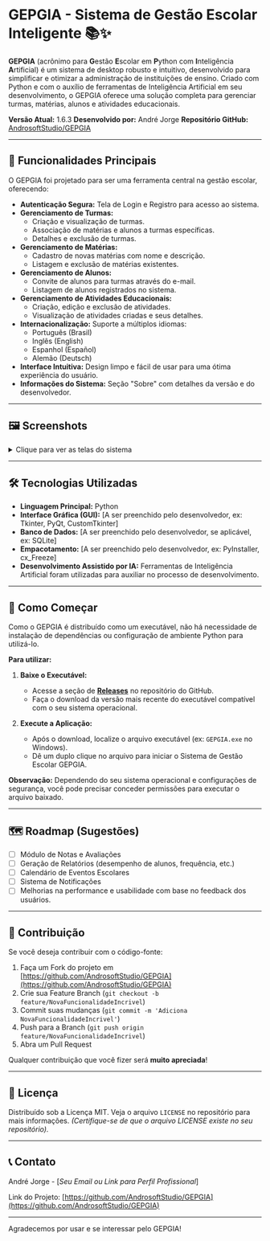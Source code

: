 # GEPGIA - Sistema de Gestão Escolar Inteligente 📚✨

**GEPGIA** (acrônimo para **G**estão **E**scolar em **P**ython com **I**nteligência **A**rtificial) é um sistema de desktop robusto e intuitivo, desenvolvido para simplificar e otimizar a administração de instituições de ensino. Criado com Python e com o auxílio de ferramentas de Inteligência Artificial em seu desenvolvimento, o GEPGIA oferece uma solução completa para gerenciar turmas, matérias, alunos e atividades educacionais.

**Versão Atual:** 1.6.3
**Desenvolvido por:** André Jorge
**Repositório GitHub:** [AndrosoftStudio/GEPGIA](https://github.com/AndrosoftStudio/GEPGIA)

---

## 🌟 Funcionalidades Principais

O GEPGIA foi projetado para ser uma ferramenta central na gestão escolar, oferecendo:

* **Autenticação Segura:** Tela de Login e Registro para acesso ao sistema.
* **Gerenciamento de Turmas:**
    * Criação e visualização de turmas.
    * Associação de matérias e alunos a turmas específicas.
    * Detalhes e exclusão de turmas.
* **Gerenciamento de Matérias:**
    * Cadastro de novas matérias com nome e descrição.
    * Listagem e exclusão de matérias existentes.
* **Gerenciamento de Alunos:**
    * Convite de alunos para turmas através do e-mail.
    * Listagem de alunos registrados no sistema.
* **Gerenciamento de Atividades Educacionais:**
    * Criação, edição e exclusão de atividades.
    * Visualização de atividades criadas e seus detalhes.
* **Internacionalização:** Suporte a múltiplos idiomas:
    * Português (Brasil)
    * Inglês (English)
    * Espanhol (Español)
    * Alemão (Deutsch)
* **Interface Intuitiva:** Design limpo e fácil de usar para uma ótima experiência do usuário.
* **Informações do Sistema:** Seção "Sobre" com detalhes da versão e do desenvolvedor.

---

## 🖼️ Screenshots

<details>
<summary>Clique para ver as telas do sistema</summary>

**1. Tela de Boas-vindas e Login:**
*Bem-vindo ao Sistema Escolar. Faça login ou registre-se para continuar.*
*(Corresponde a image_253f3c.png)*

**2. Gerenciamento de Turmas:**
*Crie novas turmas, visualize existentes, associe matérias e alunos.*
*(Corresponde a image_253c2e.png)*

**3. Gerenciamento de Matérias:**
*Adicione novas matérias com nome e descrição. Visualize e gerencie as matérias existentes.*
*(Corresponde a image_253c11.png)*

**4. Gerenciamento de Alunos:**
*Convide alunos para turmas e veja a lista de alunos registrados.*
*(Corresponde a image_253bf6.png)*

**5. Gerenciamento de Atividades:**
*Crie, edite e acompanhe as atividades educacionais.*
*(Corresponde a image_253bef.png)*

**6. Configurações de Idioma:**
*Selecione o idioma de preferência para a interface do sistema.*
*(Corresponde a image_253bb3.png)*

**7. Sobre o Sistema Escolar:**
*Informações sobre a versão da aplicação e o desenvolvedor.*
*(Corresponde a image_253f76.png)*

</details>

---

## 🛠️ Tecnologias Utilizadas

* **Linguagem Principal:** Python
* **Interface Gráfica (GUI):** [A ser preenchido pelo desenvolvedor, ex: Tkinter, PyQt, CustomTkinter]
* **Banco de Dados:** [A ser preenchido pelo desenvolvedor, se aplicável, ex: SQLite]
* **Empacotamento:** [A ser preenchido pelo desenvolvedor, ex: PyInstaller, cx_Freeze]
* **Desenvolvimento Assistido por IA:** Ferramentas de Inteligência Artificial foram utilizadas para auxiliar no processo de desenvolvimento.

---

## 🚀 Como Começar

Como o GEPGIA é distribuído como um executável, não há necessidade de instalação de dependências ou configuração de ambiente Python para utilizá-lo.

**Para utilizar:**

1.  **Baixe o Executável:**
    * Acesse a seção de [**Releases**](https://github.com/AndrosoftStudio/GEPGIA/releases) no repositório do GitHub.
    * Faça o download da versão mais recente do executável compatível com o seu sistema operacional.

2.  **Execute a Aplicação:**
    * Após o download, localize o arquivo executável (ex: `GEPGIA.exe` no Windows).
    * Dê um duplo clique no arquivo para iniciar o Sistema de Gestão Escolar GEPGIA.

**Observação:** Dependendo do seu sistema operacional e configurações de segurança, você pode precisar conceder permissões para executar o arquivo baixado.

---

## 🗺️ Roadmap (Sugestões)

* [ ] Módulo de Notas e Avaliações
* [ ] Geração de Relatórios (desempenho de alunos, frequência, etc.)
* [ ] Calendário de Eventos Escolares
* [ ] Sistema de Notificações
* [ ] Melhorias na performance e usabilidade com base no feedback dos usuários.

---

## 🤝 Contribuição

Se você deseja contribuir com o código-fonte:

1.  Faça um Fork do projeto em [https://github.com/AndrosoftStudio/GEPGIA](https://github.com/AndrosoftStudio/GEPGIA)
2.  Crie sua Feature Branch (`git checkout -b feature/NovaFuncionalidadeIncrivel`)
3.  Commit suas mudanças (`git commit -m 'Adiciona NovaFuncionalidadeIncrivel'`)
4.  Push para a Branch (`git push origin feature/NovaFuncionalidadeIncrivel`)
5.  Abra um Pull Request

Qualquer contribuição que você fizer será **muito apreciada**!

---

## 📄 Licença

Distribuído sob a Licença MIT. Veja o arquivo `LICENSE` no repositório para mais informações.
*(Certifique-se de que o arquivo LICENSE existe no seu repositório).*

---

## 📞 Contato

André Jorge - [*Seu Email ou Link para Perfil Profissional*]

Link do Projeto: [https://github.com/AndrosoftStudio/GEPGIA](https://github.com/AndrosoftStudio/GEPGIA)

---

Agradecemos por usar e se interessar pelo GEPGIA!
